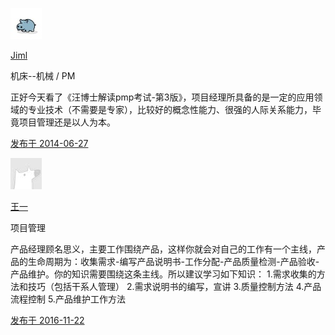 [![Jiml](assets/f19d3c921f957542a22018f6ce7bad87_xs.jpg)](https://www.zhihu.com/people/xuanzhuan5320)

[Jiml](https://www.zhihu.com/people/xuanzhuan5320)

 机床--机械 / PM

正好今天看了《汪博士解读pmp考试-第3版》，项目经理所具备的是一定的应用领域的专业技术（不需要是专家），比较好的概念性能力、很强的人际关系能力，毕竟项目管理还是以人为本。

[发布于 2014-06-27](https://www.zhihu.com/question/24273197/answer/27302840)







[![王一](assets/da8e974dc_xs.jpg)](https://www.zhihu.com/people/wang-yi-18-22)

[王一](https://www.zhihu.com/people/wang-yi-18-22)

项目管理

产品经理顾名思义，主要工作围绕产品，这样你就会对自己的工作有一个主线，产品的生命周期为：收集需求-编写产品说明书-工作分配-产品质量检测-产品验收-产品维护。你的知识需要围绕这条主线。所以建议学习如下知识：
1.需求收集的方法和技巧（包括干系人管理）
2.需求说明书的编写，宣讲
3.质量控制方法
4.产品流程控制
5.产品维护工作方法

[发布于 2016-11-22](https://www.zhihu.com/question/24273197/answer/132437158)